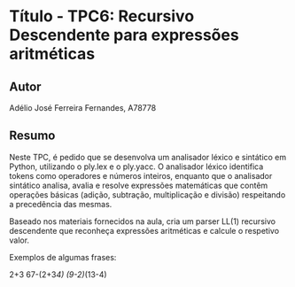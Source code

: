 # Título - TPC6: Recursivo Descendente para expressões aritméticas

## Autor
Adélio José Ferreira Fernandes, A78778

## Resumo
Neste TPC, é pedido que se desenvolva um analisador léxico e sintático em Python, utilizando o ply.lex e o ply.yacc. O analisador léxico identifica tokens como operadores e números inteiros, enquanto que o analisador sintático analisa, avalia e resolve expressões matemáticas que contêm operações básicas (adição, subtração, multiplicação e divisão) respeitando a precedência das mesmas.

Baseado nos materiais fornecidos na aula, cria um parser LL(1) recursivo descendente que reconheça expressões aritméticas e calcule o respetivo valor.

Exemplos de algumas frases:

2+3
67-(2+3*4)
(9-2)*(13-4)